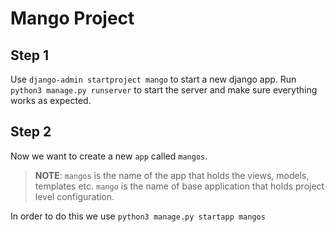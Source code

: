 # Mango Project

## Step 1

Use `django-admin startproject mango` to start a new django app.
Run `python3 manage.py runserver` to start the server and make sure everything works as expected.

## Step 2

Now we want to create a new `app` called `mangos`. 
> **NOTE**: `mangos` is the name of the app that holds the views, models, templates etc.
> `mango` is the name of base application that holds project level configuration. 

In order to do this we use `python3 manage.py startapp mangos`

